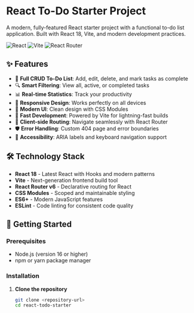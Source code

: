 # React To-Do Starter Project

A modern, fully-featured React starter project with a functional to-do list application. Built with React 18, Vite, and modern development practices.

![React](https://img.shields.io/badge/React-18.2.0-blue)
![Vite](https://img.shields.io/badge/Vite-5.1.4-646CFF)
![React Router](https://img.shields.io/badge/React_Router-6.8.1-red)

## ✨ Features

- 📝 **Full CRUD To-Do List**: Add, edit, delete, and mark tasks as complete
- 🔍 **Smart Filtering**: View all, active, or completed tasks
- 📊 **Real-time Statistics**: Track your productivity
- 📱 **Responsive Design**: Works perfectly on all devices
- 🎨 **Modern UI**: Clean design with CSS Modules
- 🚀 **Fast Development**: Powered by Vite for lightning-fast builds
- 🧭 **Client-side Routing**: Navigate seamlessly with React Router
- 🛡️ **Error Handling**: Custom 404 page and error boundaries
- 🎯 **Accessibility**: ARIA labels and keyboard navigation support

## 🛠️ Technology Stack

- **React 18** - Latest React with Hooks and modern patterns
- **Vite** - Next-generation frontend build tool
- **React Router v6** - Declarative routing for React
- **CSS Modules** - Scoped and maintainable styling
- **ES6+** - Modern JavaScript features
- **ESLint** - Code linting for consistent code quality

## 🚀 Getting Started

### Prerequisites

- Node.js (version 16 or higher)
- npm or yarn package manager

### Installation

1. **Clone the repository**
   ```bash
   git clone <repository-url>
   cd react-todo-starter
